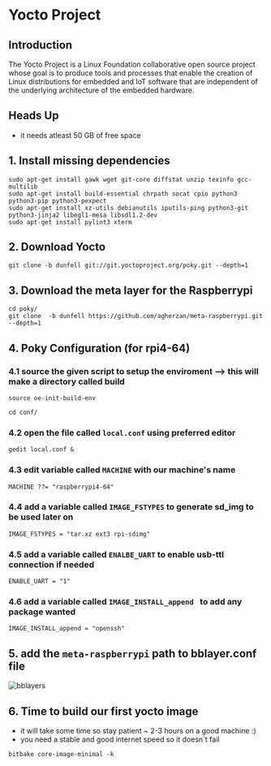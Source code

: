 # Yocto Project
## Introduction
The Yocto Project is a Linux Foundation collaborative open source project whose goal is to produce tools and processes that enable the creation of Linux distributions for embedded and IoT software that are independent of the underlying architecture of the embedded hardware.
 
## Heads Up
* it needs atleast 50 GB of free space

## 1. Install missing dependencies
```
sudo apt-get install gawk wget git-core diffstat unzip texinfo gcc-multilib
sudo apt-get install build-essential chrpath socat cpio python3 python3-pip python3-pexpect 
sudo apt-get install xz-utils debianutils iputils-ping python3-git python3-jinja2 libegl1-mesa libsdl1.2-dev 
sudo apt-get install pylint3 xterm
```
## 2. Download Yocto 
```
git clone -b dunfell git://git.yoctoproject.org/poky.git --depth=1
```
## 3. Download the meta layer for the Raspberrypi
```
cd poky/
git clone  -b dunfell https://github.com/agherzan/meta-raspberrypi.git --depth=1
```

## 4. Poky Configuration (for rpi4-64)
### 4.1 source the given script to setup the enviroment --> this will make a directory called build 

`source oe-init-build-env`

`cd conf/`

### 4.2 open the file called `local.conf` using preferred editor
`gedit local.conf &` 
### 4.3 edit variable called `MACHINE` with our machine's name
`MACHINE ??= "raspberrypi4-64" `

### 4.4 add a variable called `IMAGE_FSTYPES` to generate sd_img to be used later on

`IMAGE_FSTYPES = "tar.xz ext3 rpi-sdimg" `
### 4.5 add a variable called `ENALBE_UART` to enable usb-ttl connection if needed
`ENABLE_UART = "1"`

### 4.6 add a variable called `IMAGE_INSTALL_append ` to add any package wanted

`IMAGE_INSTALL_append = "openssh" `


## 5. add the `meta-raspberrypi` path to bblayer.conf file
![bblayers](https://github.com/alaagbr321/Embedded-Linux/assets/145403129/0a200d10-c02c-4c64-b0ad-a4959b2a55d6)

## 6. Time to build our first yocto image
* it will take some time so stay patient ~ 2-3 hours on a good machine :)
* you need a stable and good internet speed so it doesn`t fail
  
`bitbake core-image-minimal -k `




